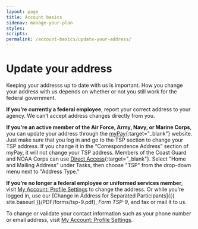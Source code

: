 ```yaml
---
layout: page
title: Account basics
sidenav: manage-your-plan
styles:
scripts:
permalink: /account-basics/update-your-address/
---
```

# Update your address

Keeping your addresss up to date with us is important. How you change your address with us depends on whether or not you still work for the federal government.

**If you’re currently a federal employee**, report your correct address to your agency. We can’t accept address changes directly from you.

**If you're an active member of the Air Force, Army, Navy, or Marine Corps**, you can update your address through the [myPay](https://mypay.dfas.mil/mypay.aspx){:target="\_blank"} website. Just make sure that you log in and go to the TSP section to change your TSP address. If you change it in the “Correspondence Address” section of myPay, it will not change your TSP address. Members of the Coast Guard and NOAA Corps can use [Direct Access](https://portal.direct-access.us/){:target="\_blank"}. Select "Home and Mailing Address" under Tasks, then choose "TSP" from the drop-down menu next to "Address Type."

**If you’re no longer a federal employee or uniformed services member**, visit [My Account: Profile Settings](#) to change the address. Or while you’re logged in, use our [Change in Address for Separated Participants]({{ site.baseurl }}/PDF/forms/tsp-9.pdf), *Form TSP-9*, and fax or mail it to us.

To change or validate your contact information such as your phone number or email address, visit [My Account: Profile Settings](#).
